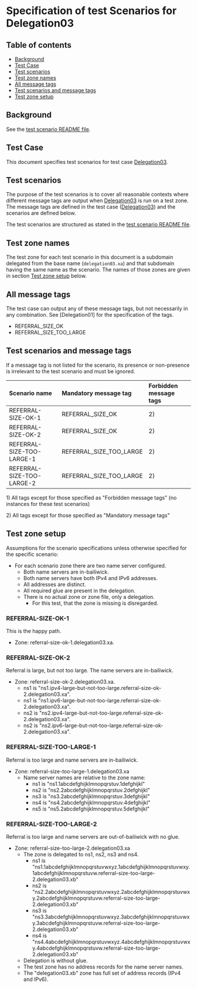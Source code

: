 # Specification of test Scenarios for Delegation03


## Table of contents

* [Background](#background)
* [Test Case](#test-case)
* [Test scenarios](#test-scenarios)
* [Test zone names](#test-zone-names)
* [All message tags](#all-message-tags)
* [Test scenarios and message tags](#test-scenarios-and-message-tags)
* [Test zone setup]


## Background

See the [test scenario README file].


## Test Case
This document specifies test scenarios for test case [Delegation03].


## Test scenarios

The purpose of the test scenarios is to cover all reasonable contexts where
different message tags are output when [Delegation03] is run on a test zone.
The message tags are defined in the test case ([Delegation03]) and the scenarios
are defined below.

The test scenarios are structured as stated in the [test scenario README file].

## Test zone names

The test zone for each test scenario in this document is a subdomain delegated
from the base name (`delegation03.xa`) and that subdomain having the same name as the
scenario. The names of those zones are given in section
[Test zone setup] below.

## All message tags

The test case can output any of these message tags, but not necessarily in any
combination. See [Delegation01] for the specification of the tags.

* REFERRAL_SIZE_OK
* REFERRAL_SIZE_TOO_LARGE

## Test scenarios and message tags

If a message tag is not listed for the scenario, its presence or non-presence is
irrelevant to the test scenario and must be ignored.


Scenario name                 | Mandatory message tag                    | Forbidden message tags
:-----------------------------|:-----------------------------------------|:-------------------------------------------
REFERRAL-SIZE-OK-1            | REFERRAL_SIZE_OK                         | 2)
REFERRAL-SIZE-OK-2            | REFERRAL_SIZE_OK                         | 2)
REFERRAL-SIZE-TOO-LARGE-1     | REFERRAL_SIZE_TOO_LARGE                  | 2)
REFERRAL-SIZE-TOO-LARGE-2     | REFERRAL_SIZE_TOO_LARGE                  | 2)

1\) All tags except for those specified as "Forbidden message tags" (no
  instances for these test scenarios)

2\) All tags except for those specified as "Mandatory message tags"


## Test zone setup

Assumptions for the scenario specifications unless otherwise specified for the
specific scenario:
* For each scenario zone there are two name server configured.
  * Both name servers are in-bailiwick.
  * Both name servers have both IPv4 and IPv6 addresses.
  * All addresses are distinct.
  * All required glue are present in the delegation.
  * There is no actual zone or zone file, only a delegation.
    * For this test, that the zone is missing is disregarded.

### REFERRAL-SIZE-OK-1
This is the happy path.

* Zone: referral-size-ok-1.delegation03.xa.

### REFERRAL-SIZE-OK-2
Referral is large, but not too large. The name servers are in-bailiwick.

* Zone: referral-size-ok-2.delegation03.xa.
  * ns1 is "ns1.ipv4-large-but-not-too-large.referral-size-ok-2.delegation03.xa".
  * ns1 is "ns1.ipv6-large-but-not-too-large.referral-size-ok-2.delegation03.xa".
  * ns2 is "ns2.ipv4-large-but-not-too-large.referral-size-ok-2.delegation03.xa".
  * ns2 is "ns2.ipv6-large-but-not-too-large.referral-size-ok-2.delegation03.xa".

### REFERRAL-SIZE-TOO-LARGE-1
Referral is too large and name servers are in-bailiwick.

* Zone: referral-size-too-large-1.delegation03.xa
  * Name server names are relative to the zone name:
    * ns1 is "ns1.1abcdefghijklmnopqrstuv.1defghijkl"
    * ns2 is "ns2.2abcdefghijklmnopqrstuv.2defghijkl"
    * ns3 is "ns3.2abcdefghijklmnopqrstuv.3defghijkl"
    * ns4 is "ns4.2abcdefghijklmnopqrstuv.4defghijkl"
    * ns5 is "ns5.2abcdefghijklmnopqrstuv.5defghijkl"


### REFERRAL-SIZE-TOO-LARGE-2
Referral is too large and name servers are out-of-bailiwick with no glue.

* Zone: referral-size-too-large-2.delegation03.xa
  * The zone is delegated to ns1, ns2, ns3 and ns4.
    * ns1 is "ns1.1abcdefghijklmnopqrstuvwxyz.1abcdefghijklmnopqrstuvwxy.1abcdefghijklmnopqrstuvw.referral-size-too-large-2.delegation03.xb"
    * ns2 is "ns2.2abcdefghijklmnopqrstuvwxyz.2abcdefghijklmnopqrstuvwxy.2abcdefghijklmnopqrstuvw.referral-size-too-large-2.delegation03.xb"
    * ns3 is "ns3.3abcdefghijklmnopqrstuvwxyz.3abcdefghijklmnopqrstuvwxy.3abcdefghijklmnopqrstuvw.referral-size-too-large-2.delegation03.xb"
    * ns4 is "ns4.4abcdefghijklmnopqrstuvwxyz.4abcdefghijklmnopqrstuvwxy.4abcdefghijklmnopqrstuvw.referral-size-too-large-2.delegation03.xb"
  * Delegation is without glue.
  * The test zone has no address records for the name server names.
  * The "delegation03.xb" zone has full set of address records (IPv4 and IPv6).

[Delegation03]:                                                   ../../tests/Delegation-TP/delegation03.md
[RCODE Name]:                                                     https://www.iana.org/assignments/dns-parameters/dns-parameters.xhtml#dns-parameters-6
[test scenario README file]:                                      ../README.md
[Test zone setup]:                                                #test-zone-setup



